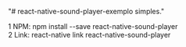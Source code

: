 "# react-native-sound-player-exemplo simples." 

1 NPM: npm install --save react-native-sound-player<br>
2 Link: react-native link react-native-sound-player 
